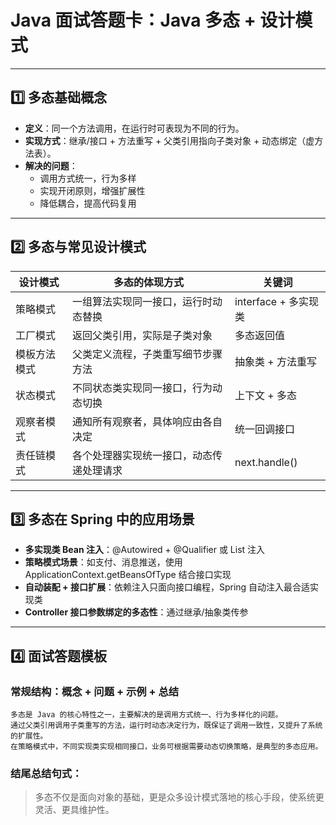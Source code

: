 
# Java 面试答题卡：Java 多态 + 设计模式

---

## 1️⃣ 多态基础概念

- **定义**：同一个方法调用，在运行时可表现为不同的行为。
- **实现方式**：继承/接口 + 方法重写 + 父类引用指向子类对象 + 动态绑定（虚方法表）。
- **解决的问题**：
  - 调用方式统一，行为多样
  - 实现开闭原则，增强扩展性
  - 降低耦合，提高代码复用

---

## 2️⃣ 多态与常见设计模式

| 设计模式       | 多态的体现方式                           | 关键词                    |
|----------------|------------------------------------------|---------------------------|
| 策略模式       | 一组算法实现同一接口，运行时动态替换      | interface + 多实现类      |
| 工厂模式       | 返回父类引用，实际是子类对象               | 多态返回值                |
| 模板方法模式   | 父类定义流程，子类重写细节步骤方法         | 抽象类 + 方法重写         |
| 状态模式       | 不同状态类实现同一接口，行为动态切换        | 上下文 + 多态             |
| 观察者模式     | 通知所有观察者，具体响应由各自决定          | 统一回调接口              |
| 责任链模式     | 各个处理器实现统一接口，动态传递处理请求    | next.handle()             |

---

## 3️⃣ 多态在 Spring 中的应用场景

- **多实现类 Bean 注入**：@Autowired + @Qualifier 或 List<Interface> 注入
- **策略模式场景**：如支付、消息推送，使用 ApplicationContext.getBeansOfType 结合接口实现
- **自动装配 + 接口扩展**：依赖注入只面向接口编程，Spring 自动注入最合适实现类
- **Controller 接口参数绑定的多态性**：通过继承/抽象类传参

---

## 4️⃣ 面试答题模板

### 常规结构：概念 + 问题 + 示例 + 总结

```
多态是 Java 的核心特性之一，主要解决的是调用方式统一、行为多样化的问题。
通过父类引用调用子类重写的方法，运行时动态决定行为，既保证了调用一致性，又提升了系统的扩展性。
在策略模式中，不同实现类实现相同接口，业务可根据需要动态切换策略，是典型的多态应用。
```
### 结尾总结句式：

> 多态不仅是面向对象的基础，更是众多设计模式落地的核心手段，使系统更灵活、更具维护性。
